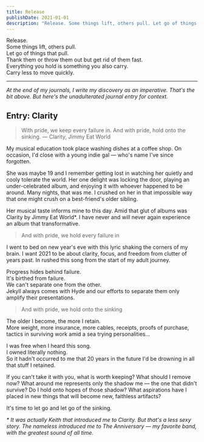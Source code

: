 ```yaml
---
title: Release
publishDate: 2021-01-01
description: "Release. Some things lift, others pull. Let go of things that pull…"
---
```


Release.  
Some things lift, others pull.  
Let go of things that pull.  
Thank them or throw them out but get rid of them fast.  
Everything you hold is something you also carry.  
Carry less to move quickly.

---

_At the end of my journals, I write my discovery as an imperative. That's the bit above. But here's the unadulterated journal entry for context._

## Entry: Clarity

> With pride, we keep every failure in.
> And with pride, hold onto the sinking.
> — Clarity, Jimmy Eat World

My musical education took place washing dishes at a coffee shop. On occasion, I'd close with a young indie gal — who's name I've since forgotten.

She was maybe 19 and I remember getting lost in watching her quietly and cooly tolerate the world. Her one delight was locking the door, playing an under-celebrated album, and enjoying it with whoever happened to be around. Many nights, that was me. I crushed on her in that impossible way that one might crush on a best-friend's older sibling.

Her musical taste informs mine to this day.
Amid that glut of albums was Clarity by Jimmy Eat World\*. I have never and will never again experience an album that transformative.

> And with pride, we hold every failure in

I went to bed on new year's eve with this lyric shaking the corners of my brain. I want 2021 to be about clarity, focus, and freedom from clutter of years past. In rushed this song from the start of my adult journey.

Progress hides behind failure.  
It's birthed from failure.  
We can't separate one from the other.  
Jekyll always comes with Hyde and our efforts to separate them only amplify their presentations.

> And with pride, we hold onto the sinking

The older I become, the more I retain.  
More weight, more insurance, more cables, receipts, proofs of purchase, tactics in surviving work amid a sea trying personalities...

I was free when I heard this song.  
I owned literally nothing.  
So it hadn't occurred to me that 20 years in the future I'd be drowning in all that stuff I retained.

If you can't take it with you, what is worth keeping? What should I remove now? What around me represents only the shadow me — the one that didn't survive? Do I hold onto hopes of those shadow? What aspirations have I placed in new things that will become new, faithless artifacts?

It's time to let go and let go of the sinking.

_\* It was actually Keith that introduced me to Clarity. But that's a less sexy story. The nameless introduced me to The Anniversary — my favorite band, with the greatest sound of all time._
